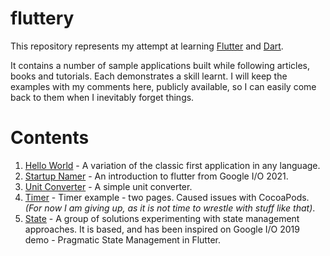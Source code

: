 # fluttery

This repository represents my attempt at learning [Flutter](https://flutter.dev/) and [Dart](https://dart.dev/). 

It contains a number of sample applications built while following articles, books and tutorials. Each demonstrates a skill learnt. 
I will keep the examples with my comments here, publicly available, so I can easily come back to them when I inevitably forget things. 

# Contents

1. [Hello World](./hello/) - A variation of the classic first application in any language. 
2. [Startup Namer](./startup_namer/) - An introduction to flutter from Google I/O 2021.
3. [Unit Converter](./unit_converter/) - A simple unit converter. 
4. [Timer](./timer/) - Timer example - two pages. Caused issues with CocoaPods. *(For now I am giving up, as it is not time to wrestle with stuff like that)*.
5. [State](./state/) - A group of solutions experimenting with state management approaches. It is based, and has been inspired on Google I/O 2019 demo - Pragmatic State Management in Flutter. 